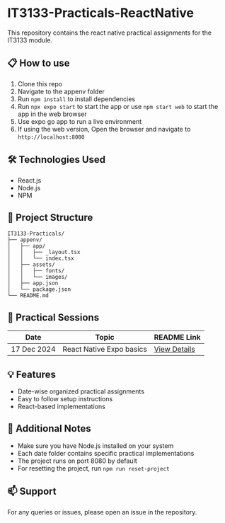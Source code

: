 # IT3133-Practicals-ReactNative

This repository contains the react native practical assignments for the IT3133 module.

## 📋 How to use

1. Clone this repo
2. Navigate to the appenv folder
3. Run `npm install` to install dependencies
4. Run `npx expo start` to start the app or use `npm start web` to start the app in the web browser
5. Use expo go app to run a live environment
9. If using the web version, Open the browser and navigate to `http://localhost:8080`

## 🛠️ Technologies Used

- React.js
- Node.js
- NPM

## 📁 Project Structure

```
IT3133-Practicals/
├── appenv/
│   ├── app/
│   │   ├── _layout.tsx
│   │   └── index.tsx
│   ├── assets/
│   │   ├── fonts/
│   │   └── images/
│   ├── app.json
│   └── package.json
└── README.md
```

## 📑 Practical Sessions

| Date | Topic | README Link |
|------|--------|------------|
| 17 Dec 2024 | React Native Expo basics | [View Details](./appenv/app/README.md) |



## 💡 Features

- Date-wise organized practical assignments
- Easy to follow setup instructions
- React-based implementations

## 📝 Additional Notes

- Make sure you have Node.js installed on your system
- Each date folder contains specific practical implementations
- The project runs on port 8080 by default
- For resetting the project, run `npm run reset-project`

## 📫 Support

For any queries or issues, please open an issue in the repository.